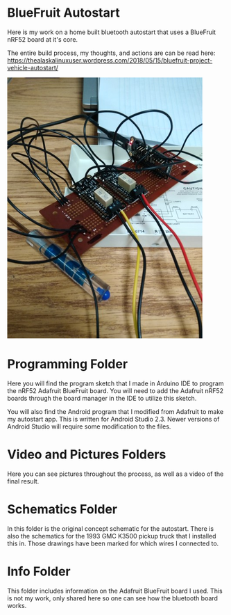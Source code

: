 # BlueFruit Autostart

Here is my work on a home built bluetooth autostart that uses a BlueFruit nRF52 board at it's core.

The entire build process, my thoughts, and actions are can be read here:
https://thealaskalinuxuser.wordpress.com/2018/05/15/bluefruit-project-vehicle-autostart/

![ScreenShot](https://github.com/alaskalinuxuser/BlueFruit_Autostart/blob/master/pictures/img_20180424_122308.jpg)

# Programming Folder

Here you will find the program sketch that I made in Arduino IDE to program the nRF52 Adafruit BlueFruit board. You will need to add the Adafruit nRF52 boards through the board manager in the IDE to utilize this sketch.


You will also find the Android program that I modified from Adafruit to make my autostart app. This is written for Android Studio 2.3. Newer versions of Android Studio will require some modification to the files.

# Video and Pictures Folders

Here you can see pictures throughout the process, as well as a video of the final result.

# Schematics Folder

In this folder is the original concept schematic for the autostart. There is also the schematics for the 1993 GMC K3500 pickup truck that I installed this in. Those drawings have been marked for which wires I connected to.

# Info Folder

This folder includes information on the Adafruit BlueFruit board I used. This is not my work, only shared here so one can see how the bluetooth board works.
